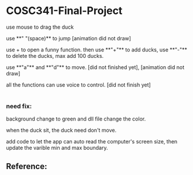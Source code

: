 # COSC341-Final-Project


<p>use mouse to drag the duck
<p>use **" "(space)** to jump [animation did not draw]
<p>use + to open a funny function. then use **"+"** to add ducks, use **"-"** to delete the ducks, max add 100 ducks.
<p>use **"a"** and **"d"** to move. [did not finished yet], [animation did not draw]
<p>all the functions can use voice to control. [did not finish yet]
<br>
<br>

### need fix:
<p>background change to green and dll file change the color.
<p>when the duck sit, the duck need don't move.
<p>add code to let the app can auto read the computer's screen size, then update the varible min and max boundary.


## Reference:
<p>



